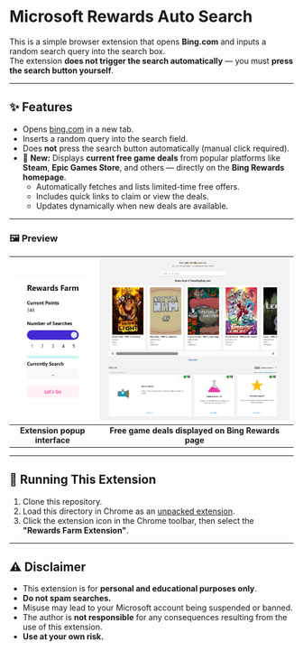 # Microsoft Rewards Auto Search

This is a simple browser extension that opens **Bing.com** and inputs a random search query into the search box.  
The extension **does not trigger the search automatically** — you must **press the search button yourself**.

---

## ✨ Features
- Opens [bing.com](https://www.bing.com) in a new tab.  
- Inserts a random query into the search field.  
- Does **not** press the search button automatically (manual click required).  
- 💸 **New:** Displays **current free game deals** from popular platforms like **Steam**, **Epic Games Store**, and others — directly on the **Bing Rewards homepage**.  
  - Automatically fetches and lists limited-time free offers.  
  - Includes quick links to claim or view the deals.  
  - Updates dynamically when new deals are available.

---

### 🖼️ Preview

| ![Extension popup interface showing random search query ready to run](screenshots/extension.png) | ![Bing Rewards homepage displaying integrated free game deals section](screenshots/rewardpage.png) |
|:--:|:--:|
| **Extension popup interface** | **Free game deals displayed on Bing Rewards page** |

---

## 🧩 Running This Extension

1. Clone this repository.  
2. Load this directory in Chrome as an [unpacked extension](https://developer.chrome.com/docs/extensions/mv3/getstarted/development-basics/#load-unpacked).  
3. Click the extension icon in the Chrome toolbar, then select the **"Rewards Farm Extension"**.

---

## ⚠️ Disclaimer
- This extension is for **personal and educational purposes only**.  
- **Do not spam searches.**  
- Misuse may lead to your Microsoft account being suspended or banned.  
- The author is **not responsible** for any consequences resulting from the use of this extension.  
- **Use at your own risk.**
